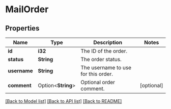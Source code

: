 # MailOrder

## Properties

Name | Type | Description | Notes
------------ | ------------- | ------------- | -------------
**id** | **i32** | The ID of the order. | 
**status** | **String** | The order status. | 
**username** | **String** | The username to use for this order. | 
**comment** | Option<**String**> | Optional order comment. | [optional]

[[Back to Model list]](../README.md#documentation-for-models) [[Back to API list]](../README.md#documentation-for-api-endpoints) [[Back to README]](../README.md)



